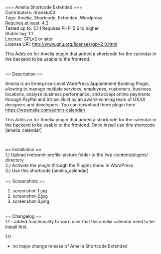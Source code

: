=== Amelia Shortcode Extended === <br/>
Contributors: rincelau02 <br/>
Tags: Amelia, Shortcode, Extended, Wordpress <br/>
Requires at least: 4.2 <br/>
Tested up to: 5.1.1
Requires PHP: 5.6 to higher <br/>
Stable tag: 1.1 <br/>
License: GPLv2 or later <br/>
License URI: http://www.gnu.org/licenses/gpl-2.0.html <br/>

<p>This Adds on for Amelia plugin that added a shortcode for the calendar in the backend to be usable to the frontend.</p>

<br/>
== Description ==<br/>
<p>Amelia is an Enterprise-Level WordPress Appointment Booking Plugin, allowing to manage multiple services, employees, customers, business locations, analyze business performance, and accept online payments through PayPal and Stripe. Built by an award-winning team of UX/UI designers and developers. You can download there plugin here <a target="_blank" href="https://wpamelia.com/admin-calendar/">https://wpamelia.com/admin-calendar/</a></p>
<p>This Adds on for Amelia plugin that added a shortcode for the calendar in the backend to be usable to the frontend. Once install use this shortcode [amelia_calendar]</p>
<br/>

== Installation ==<br/>
1.) Upload metronet-profile-picture folder to the /wp-content/plugins/ directory<br/>
2.) Activate the plugin through the Plugins menu in WordPress<br/>
3.) Use this shortcode [amelia_calendar]<br/>
<br/>
== Screenshots ==<br/>
1. screenshot-1.jpg<br/>
2. screenshot-2.jpg<br/>
3. screenshot-3.png<br/>
<br/>
== Changelog ==<br/>
1.1
-  added functionality to warn user that the amelia calendar need to be install first.

1.0 
-  no major change release of Amelia Shortcode Extended